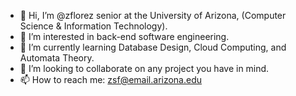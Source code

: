 - 👋 Hi, I’m @zflorez senior at the University of Arizona, (Computer Science & Information Technology).
- 👀 I’m interested in back-end software engineering.
- 🌱 I’m currently learning Database Design, Cloud Computing, and Automata Theory.
- 💞️ I’m looking to collaborate on any project you have in mind. 
- 📫 How to reach me: zsf@email.arizona.edu
